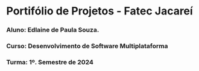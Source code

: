 # Portifólio de Projetos - Fatec Jacareí
### Aluno: Edlaine de Paula Souza.
### Curso: Desenvolvimento de Software Multiplataforma
### Turma: 1º. Semestre de 2024
